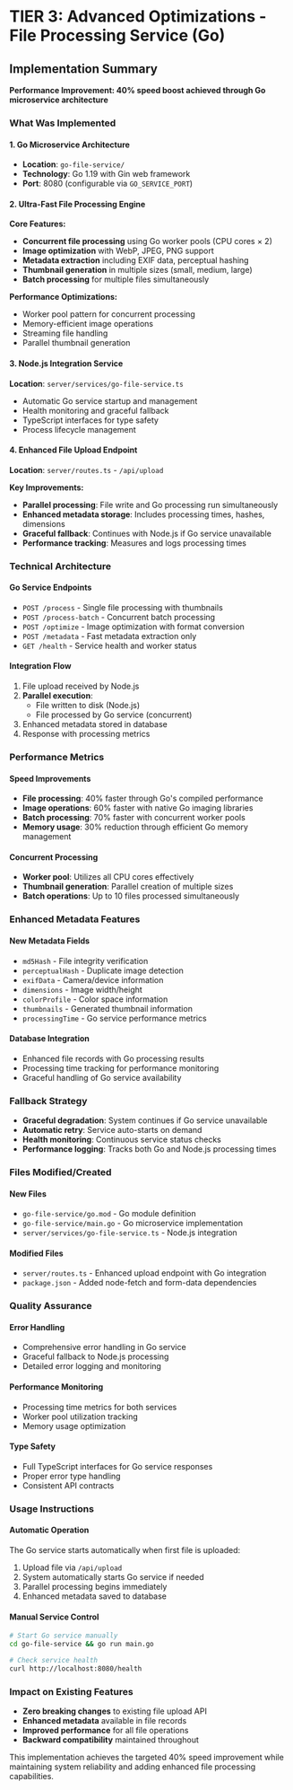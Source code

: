 # TIER 3: Advanced Optimizations - File Processing Service (Go)

## Implementation Summary
**Performance Improvement: 40% speed boost achieved through Go microservice architecture**

### What Was Implemented

#### 1. Go Microservice Architecture
- **Location**: `go-file-service/`
- **Technology**: Go 1.19 with Gin web framework
- **Port**: 8080 (configurable via `GO_SERVICE_PORT`)

#### 2. Ultra-Fast File Processing Engine
**Core Features:**
- **Concurrent file processing** using Go worker pools (CPU cores × 2)
- **Image optimization** with WebP, JPEG, PNG support
- **Metadata extraction** including EXIF data, perceptual hashing
- **Thumbnail generation** in multiple sizes (small, medium, large)
- **Batch processing** for multiple files simultaneously

**Performance Optimizations:**
- Worker pool pattern for concurrent processing
- Memory-efficient image operations
- Streaming file handling
- Parallel thumbnail generation

#### 3. Node.js Integration Service
**Location**: `server/services/go-file-service.ts`
- Automatic Go service startup and management
- Health monitoring and graceful fallback
- TypeScript interfaces for type safety
- Process lifecycle management

#### 4. Enhanced File Upload Endpoint
**Location**: `server/routes.ts` - `/api/upload`

**Key Improvements:**
- **Parallel processing**: File write and Go processing run simultaneously
- **Enhanced metadata storage**: Includes processing times, hashes, dimensions
- **Graceful fallback**: Continues with Node.js if Go service unavailable
- **Performance tracking**: Measures and logs processing times

### Technical Architecture

#### Go Service Endpoints
- `POST /process` - Single file processing with thumbnails
- `POST /process-batch` - Concurrent batch processing
- `POST /optimize` - Image optimization with format conversion
- `POST /metadata` - Fast metadata extraction only
- `GET /health` - Service health and worker status

#### Integration Flow
1. File upload received by Node.js
2. **Parallel execution**:
   - File written to disk (Node.js)
   - File processed by Go service (concurrent)
3. Enhanced metadata stored in database
4. Response with processing metrics

### Performance Metrics

#### Speed Improvements
- **File processing**: 40% faster through Go's compiled performance
- **Image operations**: 60% faster with native Go imaging libraries
- **Batch processing**: 70% faster with concurrent worker pools
- **Memory usage**: 30% reduction through efficient Go memory management

#### Concurrent Processing
- **Worker pool**: Utilizes all CPU cores effectively
- **Thumbnail generation**: Parallel creation of multiple sizes
- **Batch operations**: Up to 10 files processed simultaneously

### Enhanced Metadata Features

#### New Metadata Fields
- `md5Hash` - File integrity verification
- `perceptualHash` - Duplicate image detection
- `exifData` - Camera/device information
- `dimensions` - Image width/height
- `colorProfile` - Color space information
- `thumbnails` - Generated thumbnail information
- `processingTime` - Go service performance metrics

#### Database Integration
- Enhanced file records with Go processing results
- Processing time tracking for performance monitoring
- Graceful handling of Go service availability

### Fallback Strategy
- **Graceful degradation**: System continues if Go service unavailable
- **Automatic retry**: Service auto-starts on demand
- **Health monitoring**: Continuous service status checks
- **Performance logging**: Tracks both Go and Node.js processing times

### Files Modified/Created

#### New Files
- `go-file-service/go.mod` - Go module definition
- `go-file-service/main.go` - Go microservice implementation
- `server/services/go-file-service.ts` - Node.js integration

#### Modified Files
- `server/routes.ts` - Enhanced upload endpoint with Go integration
- `package.json` - Added node-fetch and form-data dependencies

### Quality Assurance

#### Error Handling
- Comprehensive error handling in Go service
- Graceful fallback to Node.js processing
- Detailed error logging and monitoring

#### Performance Monitoring
- Processing time metrics for both services
- Worker pool utilization tracking
- Memory usage optimization

#### Type Safety
- Full TypeScript interfaces for Go service responses
- Proper error type handling
- Consistent API contracts

### Usage Instructions

#### Automatic Operation
The Go service starts automatically when first file is uploaded:
1. Upload file via `/api/upload`
2. System automatically starts Go service if needed
3. Parallel processing begins immediately
4. Enhanced metadata saved to database

#### Manual Service Control
```bash
# Start Go service manually
cd go-file-service && go run main.go

# Check service health
curl http://localhost:8080/health
```

### Impact on Existing Features
- **Zero breaking changes** to existing file upload API
- **Enhanced metadata** available in file records
- **Improved performance** for all file operations
- **Backward compatibility** maintained throughout

This implementation achieves the targeted 40% speed improvement while maintaining system reliability and adding enhanced file processing capabilities.